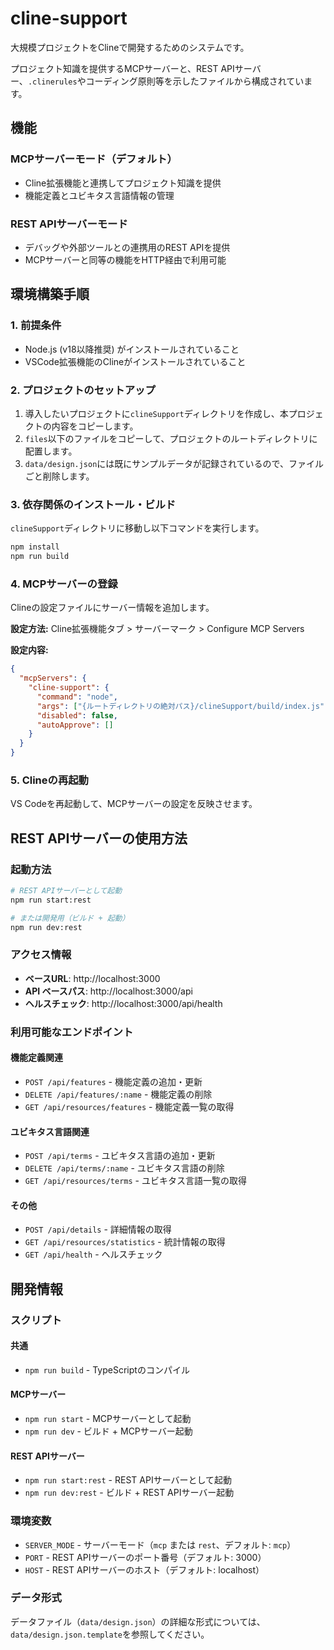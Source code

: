 # cline-support

大規模プロジェクトをClineで開発するためのシステムです。

プロジェクト知識を提供するMCPサーバーと、REST APIサーバー、`.clinerules`やコーディング原則等を示したファイルから構成されています。

## 機能

### MCPサーバーモード（デフォルト）
- Cline拡張機能と連携してプロジェクト知識を提供
- 機能定義とユビキタス言語情報の管理

### REST APIサーバーモード
- デバッグや外部ツールとの連携用のREST APIを提供
- MCPサーバーと同等の機能をHTTP経由で利用可能

## 環境構築手順

### 1. 前提条件

- Node.js (v18以降推奨) がインストールされていること
- VSCode拡張機能のClineがインストールされていること

### 2. プロジェクトのセットアップ

1. 導入したいプロジェクトに`clineSupport`ディレクトリを作成し、本プロジェクトの内容をコピーします。
2. `files`以下のファイルをコピーして、プロジェクトのルートディレクトリに配置します。
3. `data/design.json`には既にサンプルデータが記録されているので、ファイルごと削除します。

### 3. 依存関係のインストール・ビルド

`clineSupport`ディレクトリに移動し以下コマンドを実行します。

```bash
npm install
npm run build
```

### 4. MCPサーバーの登録

Clineの設定ファイルにサーバー情報を追加します。

**設定方法:**
Cline拡張機能タブ > サーバーマーク > Configure MCP Servers

**設定内容:**
```json
{
  "mcpServers": {
    "cline-support": {
      "command": "node",
      "args": ["{ルートディレクトリの絶対パス}/clineSupport/build/index.js"],
      "disabled": false,
      "autoApprove": []
    }
  }
}
```

### 5. Clineの再起動

VS Codeを再起動して、MCPサーバーの設定を反映させます。

## REST APIサーバーの使用方法

### 起動方法

```bash
# REST APIサーバーとして起動
npm run start:rest

# または開発用（ビルド + 起動）
npm run dev:rest
```

### アクセス情報

- **ベースURL**: http://localhost:3000
- **API ベースパス**: http://localhost:3000/api
- **ヘルスチェック**: http://localhost:3000/api/health

### 利用可能なエンドポイント

#### 機能定義関連
- `POST /api/features` - 機能定義の追加・更新
- `DELETE /api/features/:name` - 機能定義の削除
- `GET /api/resources/features` - 機能定義一覧の取得

#### ユビキタス言語関連
- `POST /api/terms` - ユビキタス言語の追加・更新
- `DELETE /api/terms/:name` - ユビキタス言語の削除
- `GET /api/resources/terms` - ユビキタス言語一覧の取得

#### その他
- `POST /api/details` - 詳細情報の取得
- `GET /api/resources/statistics` - 統計情報の取得
- `GET /api/health` - ヘルスチェック

## 開発情報

### スクリプト

#### 共通
- `npm run build` - TypeScriptのコンパイル

#### MCPサーバー
- `npm run start` - MCPサーバーとして起動
- `npm run dev` - ビルド + MCPサーバー起動

#### REST APIサーバー
- `npm run start:rest` - REST APIサーバーとして起動
- `npm run dev:rest` - ビルド + REST APIサーバー起動

### 環境変数

- `SERVER_MODE` - サーバーモード（`mcp` または `rest`、デフォルト: `mcp`）
- `PORT` - REST APIサーバーのポート番号（デフォルト: 3000）
- `HOST` - REST APIサーバーのホスト（デフォルト: localhost）

### データ形式

データファイル（`data/design.json`）の詳細な形式については、`data/design.json.template`を参照してください。
